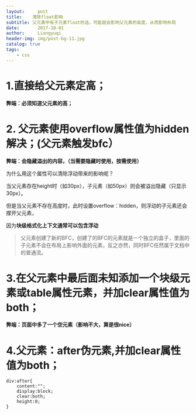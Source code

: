 ```yaml
---
layout:     post
title:    清除float影响
subtitle: 父元素中有子元素float的话，可能就会影响父元素的高度，从而影响布局
date:       2017-10-01
author:     Liangyuqi
header-img: img/post-bg-11.jpg
catalog: true
tags:
    - css
---
```

# 1.直接给父元素定高；

**弊端：必须知道父元素的高；**

# 2. 父元素使用overflow属性值为hidden解决；(父元素触发bfc）

   **弊端：会隐藏溢出的内容，（当需要隐藏时使用，按需使用）**

   为什么用这个属性可以清除浮动带来的影响呢？

   当父元素存在height时（如30px），子元素（如50px）则会被溢出隐藏（只显示30px）。

   但是当父元素不存在高度时，此时设置overflow：hidden，则浮动的子元素还会撑开父元素，

   因为**块级格式化上下文通常可以包含浮动**

> 父元素创建了新的BFC，创建了的BFC的元素就是一个独立的盒子，里面的子元素不会在布局上影响外面的元素，反之亦然，同时BFC任然属于文档中的普通流。

 

 

# 3.在父元素中最后面未知添加一个块级元素或table属性元素，并加clear属性值为both； 

**弊端：页面中多了一个空元素（影响不大，算是很nice）**


# 4.父元素：after伪元素,并加clear属性值为both； 

 

	div:after{
        content:"";
        display:block;
        clear:both;
        height:0;
    }